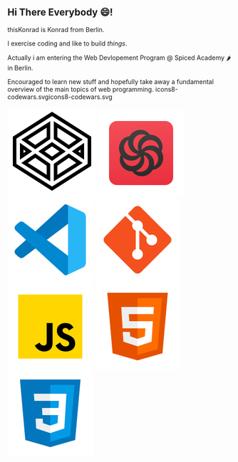 ## Hi There Everybody 😄!

thisKonrad is Konrad from Berlin.

I exercise coding and like to build *things*.

Actually i am entering the 
Web Devlopement Program 
@ Spiced Academy 🌶️ in Berlin.

Encouraged to learn new stuff 
and hopefully take away a
fundamental overview of the
main topics of web programming.
icons8-codewars.svgicons8-codewars.svg


[<img src="./icons8-codepen.svg">](https://codepen.io/Konrad-Wittich)  [<img src="icons8-codewars.svg">](https://www.codewars.com/users/thisKonrad)
![icon-vs-code](./icons8-vs-code.svg)  ![icon-git](./icons8-git.svg)  ![jS-icon](./icons8-002javascript.svg)  	![jS-icon](./icons8-002html.svg) 	![jS-icon](./icons8-002css.svg)


